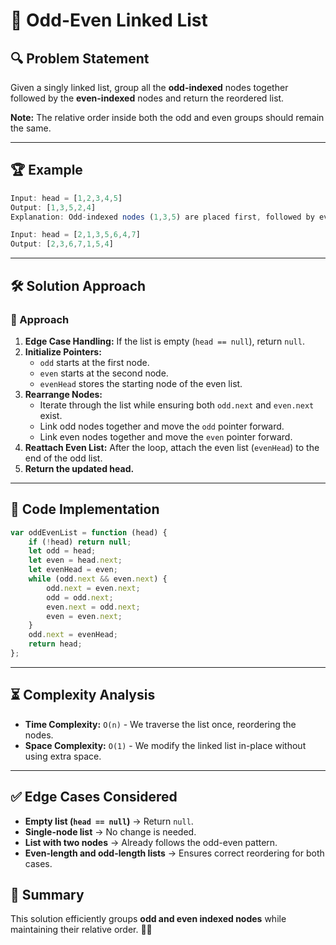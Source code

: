 # 🚀 Odd-Even Linked List

## 🔍 Problem Statement
Given a singly linked list, group all the **odd-indexed** nodes together followed by the **even-indexed** nodes and return the reordered list.

**Note:** The relative order inside both the odd and even groups should remain the same.

---

## 🏆 Example

```javascript
Input: head = [1,2,3,4,5]
Output: [1,3,5,2,4]
Explanation: Odd-indexed nodes (1,3,5) are placed first, followed by even-indexed nodes (2,4).
```

```javascript
Input: head = [2,1,3,5,6,4,7]
Output: [2,3,6,7,1,5,4]
```

---

## 🛠 Solution Approach
### 🔄 Approach
1. **Edge Case Handling:** If the list is empty (`head == null`), return `null`.
2. **Initialize Pointers:**
   - `odd` starts at the first node.
   - `even` starts at the second node.
   - `evenHead` stores the starting node of the even list.
3. **Rearrange Nodes:**
   - Iterate through the list while ensuring both `odd.next` and `even.next` exist.
   - Link odd nodes together and move the `odd` pointer forward.
   - Link even nodes together and move the `even` pointer forward.
4. **Reattach Even List:** After the loop, attach the even list (`evenHead`) to the end of the odd list.
5. **Return the updated head.**

---

## 📝 Code Implementation
```javascript
var oddEvenList = function (head) {
    if (!head) return null;
    let odd = head;
    let even = head.next;
    let evenHead = even;
    while (odd.next && even.next) {
        odd.next = even.next;
        odd = odd.next;
        even.next = odd.next;
        even = even.next;
    }
    odd.next = evenHead;
    return head;
};
```

---

## ⏳ Complexity Analysis
- **Time Complexity:** `O(n)` - We traverse the list once, reordering the nodes.
- **Space Complexity:** `O(1)` - We modify the linked list in-place without using extra space.

---

## ✅ Edge Cases Considered
- **Empty list (`head == null`)** → Return `null`.
- **Single-node list** → No change is needed.
- **List with two nodes** → Already follows the odd-even pattern.
- **Even-length and odd-length lists** → Ensures correct reordering for both cases.

## 🎯 Summary
This solution efficiently groups **odd and even indexed nodes** while maintaining their relative order. 🚀🔥

